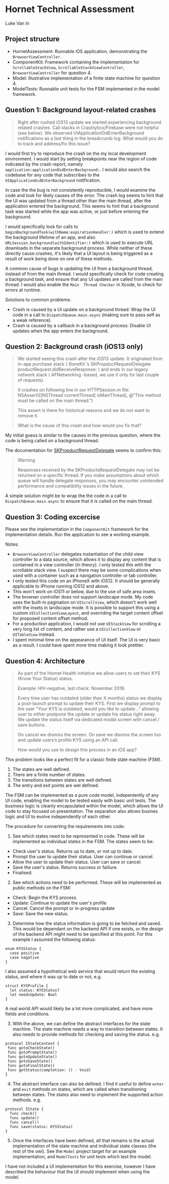 # Hornet Technical Assessment
Luke Van In


## Project structure

* HornetAssessment: Runnable iOS application, demonstrating the 
`BrowserViewController`.
* ComponentKit: Framework containing the implementation for `ScrollableStackView`, 
`ScrollableStackViewController`, `BrowserViewController` for question 4.
* Model: Illustrative implementation of a finite state machine for question 4.
* ModelTests: Runnable unit tests for the FSM implemented in the model framework.


## Question 1: Background layout-related crashes

> Right after rushed iOS13 update we started experiencing background related crashes. Call
stacks in Crashlytics/Firebase were not helpful (see below). We observed
UIApplicationDidEnterBackground notifications as a last thing in the breadcrumb log.
What would you do to track and address/fix this issue?

I would first try to reproduce the crash on the my local development environment. I would start
by setting breakpoints near the region of code indicated by the crash report, namely 
`application:applicationDidEnterBackground:`. I would also search the codebase for 
any code that subscribes to the `UIApplicationDidEnterBackground` notification. 

In case the the bug is not consistently reproducible, I would examine the code and look for 
likely causes of the error. The crash log seems to hint that the UI was updated from a thread
other than the main thread, after the application entered the background. This seems to hint 
that a background task was started while the app was active, or just before entering the 
background.

I would specifically look for calls to 
`beginBackgroundTask(withName:expirationHandler:)` which is used to extend the 
background lifetime of an app, and also `URLSession.background(withIdentifier:)` 
which is used to execute URL downloads in the separate background process. While neither
of these directly cause crashes, it's likely that a UI layout is being triggered as a result of work
being done on one of these methods.

A common cause of bugs is updating the UI from a background thread, instead
of from the main thread. I would specifically check for code creating a background task, and 
ensure that any UI updates are called from the main thread. I would also enable the `Main 
Thread Checker` in Xcode, to check for errors at runtime.

Solutions to common problems:
* Crash is caused by a UI update on a background thread: Wrap the UI code in a call to 
`DispatchQueue.main.async` (making sure to pass self as a weak reference).
* Crash is caused by a callback in a background process: Disable UI updates when the app 
enters the background.

## Question 2: Background crash (iOS13 only)

> We started seeing this crash after the iOS13 update. It originated from in-app purchase
stack ( StoreKit ’s SKPropductRequestDelegate productRequest:didReceiveResponse: ) and
ends in our legacy network stack ( AFNetworking -based, we use it only for last couple of
requests).
>
> It crashes on following line in our HTTPSession.m file:
NSAssert([[NSThread currentThread] isMainThread], @“This method must be called
on the main thread.”)
>
> This assert is there for historical reasons and we do not want to remove it.
>
> What is the cause of this crash and how would you fix that?

My initial guess is similar to the causes in the previous question, where the code is being
called on a background thread.

The documentation for [SKPropductRequestDelegate](https://developer.apple.com/documentation/storekit/skproductsrequestdelegate)
seems to confirm this:

> Warning
>
> Responses received by the SKProductsRequestDelegate may not be returned on a specific 
thread. If you make assumptions about which queue will handle delegate responses, you may 
encounter unintended performance and compatibility issues in the future.

A simple solution might be to wrap the the code in a call to `DispatchQueue.main.async` to
ensure that it is called on the main thread.

## Question 3: Coding excercise

Please see the implementation in the `ComponentKit` framework for the implementation 
details. Run the application to see a working example. 

Notes:

* `BrowserViewController` delegates instantiation of the child view controller to a data 
source, which allows it to display any content that is contained in a view controller (in theory). I
only tested this with the scrollable stack view. I suspect there may be some complications 
when used with a container such as a navigation controller or tab controller.
* I only tested this code on an iPhoneX with iOS12. It should be generally applicable to iPhone
running iOS12 and above. 
* This won't work on iOS11 or below, due to the use of safe area insets.
* The browser controller does not support landscape mode. My code uses the built-in 
pagination on `UIScrollView`, which doesn't work well with the insets in landscape mode. It
is possible to support this using a custom `UICollectionViewLayout`, and overriding the
target content offset for proposed content offset method.
* For a production application, I would not use  `UIStackView` for scrolling a very long list 
of content, and rather use a `UICollectionView` or `UITableView` instead.
* I spent minimal time on the appearance of UI itself. The UI is very basic as a result. I could
have spent more time making it look prettier.

## Question 4: Architecture

> As part of the Hornet Health initiative we allow users to set their KYS (Know Your Status)
status.
>
> Example: HIV-negative, last check: November 2019.
>
>Every time user has outdated (older than X months) status we display a post-launch
prompt to update their KYS. First we display prompt to the user “Your KYS is outdated,
would you like to update…” allowing user to either postpone the update or update his
status right away. We update the status itself via dedicated modal screen with cancel / save
buttons.
>
> On cancel we dismiss the screen. On save we dismiss the screen too and update users’s
profile KYS using an API call.
>
>How would you use to design this process in an iOS app?

This problem looks like a perfect fit for a classic finite state machine (FSM).

1. The states are well defined.
2. There are a finite number of states.
3. The transitions between states are well defined.
4. The entry and exit points are wel defined.

The FSM can be implemented as a pure code model, indepentently of any UI code, enabling 
the model to be tested easily with basic unit tests. The business logic is cleanly encapsulated 
within the model, which allows the UI code to stay focused on presentation. The separation
also allows busines logic and UI to evolve independently of each other. 

The procedure for converting the requirements into code:

1. See which states need to be represented in code. These will be implemented as individual 
states in the FSM. The states seem to be:
* Check user's status. Returns up to date, or not up to date.
* Prompt the user to update their status. User can continue or cancel.
* Allow the user to update their status. User can save or cancel.
* Save the user's status. Returns success or faiilure.
* Finalised. 

2. See which actions need to be performed. These will be implemented as public methods on
the FSM:
* Check: Begin the KYS process.
* Update: Continue to update the user's profile
* Cancel: Cancel the prompt or in-progress update
* Save: Save the new status.

3. Determine how the status information is going to be fetched and saved. This would be 
dependant on the backend API if one exists, or the design of the backend API might need to
be specified at this point. For this example I assumed the following status:
```
enum KYSStatus {
  case positive
  case nagative
}
```
I also assumed a hypothetical web service that would return the existing status, and where it 
was up to date or not, e.g.
```
struct KYSProfile {
  let status: KYSStatus?
  let needsUpdate: Bool
}
```
A real world API would likely be a lot more complicated, and have more fields and conditions.

3. With the above, we can define the abstract interfaces for the state machine. The state 
machine needs a way to transition between states. It also needs to provide methods for 
checking and saving the status.
 e.g.
```
protocol IStateContext {
 func gotoCheckState()
 func gotoPromptState()
 func gotoUpdateState()
 func gotoSaveState()
 func gotoFinalState()
 func getStatus(completion: () - Void)
}
```

4. The abstract interface can also be defined. I find it useful to define `enter` and `exit` 
methods on states, which are called when transitioning between states. The states also need
to implement the supported action methods. e.g.
```
protocol IState {
  func check() 
  func update() 
  func cancel()
  func save(status: KYSStatus)
}
```

5. Once the interfaces have been defined, all that remains is the actual implementation of the
state machine and individual state classes (the rest of the owl). See the `Model` project target
for an example implementation, and `ModelTests` for unit tests which test the model. 

I have not included a UI implementation for this exercise, however I have described the 
behaviour that the UI should implement when using the model. 

